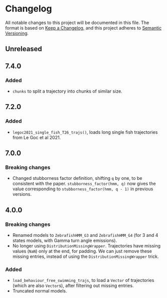 # Changelog

All notable changes to this project will be documented in this file. The format is based on [Keep a Changelog](https://keepachangelog.com/en/1.0.0/), and this project adheres to [Semantic Versioning](https://semver.org/spec/v2.0.0.html).

## Unreleased

## 7.4.0

### Added

- `chunks` to split a trajectory into chunks of similar size.

## 7.2.0

### Added

- `legoc2021_single_fish_T26_trajs()`, loads long single fish trajectories from Le Goc et al 2021.

## 7.0.0

### Breaking changes

- Changed stubborness factor definition, shifting `q` by one, to be consistent with the paper. `stubborness_factor(hmm, q)` now gives the value corresponding to `stubborness_factor(hmm, q - 1)` in previous versions.

## 4.0.0

### Breaking changes

- Renamed models to `ZebrafishHMM_G3` and `ZebrafishHMM_G4` (for 3 and 4 states models, with Gamma turn angle emissions).
- No longer using `DistributionMissingWrapper`. Trajectories have missing values (`NaN`) only at the end, for padding. We can just remove these missing entries, instead of using the `DistributionMissingWrapper` trick. 

### Added

- `load_behaviour_free_swimming_trajs`, to load a `Vector` of trajectories (which are also `Vector`s), after filtering out missing entries.
- Truncated normal models.